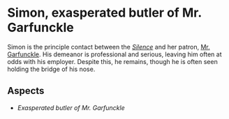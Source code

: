 # Simon, exasperated butler of Mr. Garfunckle
Simon is the principle contact between the [*Silence*](../Factions/Silence) and her patron, [Mr. Garfunckle](ArtGarfunckle). His demeanor is professional and serious, leaving him often at odds with his employer. Despite this, he remains, though he is often seen holding the bridge of his nose.

## Aspects
* *Exasperated butler of Mr. Garfunckle*
